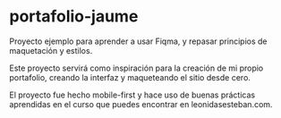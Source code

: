 # portafolio-jaume
Proyecto ejemplo para aprender a usar Fiqma, y repasar principios de maquetación y estilos.

Este proyecto servirá como inspiración para la creación de mi propio portafolio, creando la interfaz y 
maqueteando el sitio desde cero.

El proyecto fue hecho mobile-first y hace uso de buenas prácticas aprendidas en el curso que puedes encontrar en leonidasesteban.com.
